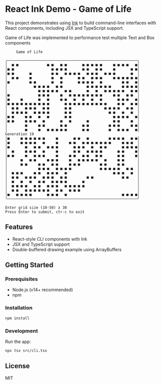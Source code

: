 # React Ink Demo - Game of Life

This project demonstrates using [Ink](https://github.com/vadimdemedes/ink) to build command-line interfaces with React components, including JSX and TypeScript support.

Game of Life was implemented to performance test multiple Text and Box components

```
     Game of Life

╭───────────────────────────────────────────────────────────╮
│  ■ ■             ■ ■   ■ ■       ■ ■ ■ ■ ■     ■ ■ ■ ■   ■│
│■ ■                 ■ ■ ■ ■       ■ ■   ■ ■     ■       ■ ■│
│■ ■       ■         ■ ■   ■ ■ ■ ■   ■ ■ ■   ■ ■ ■       ■  │
│  ■ ■     ■         ■   ■       ■ ■   ■ ■ ■     ■ ■ ■ ■ ■ ■│
│■         ■ ■       ■   ■       ■ ■ ■ ■   ■         ■ ■   ■│
│            ■ ■ ■ ■   ■ ■           ■ ■ ■ ■ ■ ■     ■ ■ ■ ■│
│              ■ ■ ■ ■ ■   ■ ■       ■   ■   ■ ■ ■ ■ ■   ■ ■│
│■             ■ ■ ■     ■   ■ ■ ■ ■ ■ ■ ■ ■     ■ ■   ■ ■  │
│■     ■       ■   ■     ■ ■   ■   ■   ■   ■       ■ ■ ■   ■│
│■ ■ ■ ■ ■ ■ ■ ■ ■ ■       ■ ■ ■ ■ ■ ■ ■ ■ ■ ■     ■ ■   ■ ■│
│  ■ ■   ■ ■ ■   ■ ■       ■ ■               ■ ■ ■ ■   ■ ■  │
│  ■ ■ ■ ■   ■ ■ ■ ■       ■ ■                 ■ ■   ■   ■  │
│■ ■     ■ ■   ■   ■       ■ ■                   ■ ■ ■ ■   ■│
│■ ■     ■ ■ ■   ■       ■   ■       ■           ■ ■     ■  │
│        ■     ■ ■       ■ ■       ■ ■         ■ ■ ■     ■ ■│
│        ■     ■   ■ ■ ■ ■ ■       ■ ■         ■   ■ ■ ■   ■│  Generation 19
│■     ■ ■ ■ ■ ■ ■     ■       ■ ■   ■         ■ ■ ■ ■   ■ ■│
│■     ■ ■ ■ ■   ■     ■     ■ ■   ■ ■ ■ ■ ■ ■ ■     ■ ■ ■  │
│■       ■   ■ ■   ■ ■ ■       ■ ■ ■   ■   ■ ■       ■ ■ ■ ■│
│  ■     ■ ■ ■   ■     ■       ■ ■   ■ ■ ■ ■       ■ ■     ■│
│■ ■     ■   ■ ■ ■     ■     ■ ■   ■ ■   ■ ■       ■ ■     ■│
│      ■   ■ ■     ■ ■ ■     ■   ■ ■ ■ ■ ■   ■     ■ ■      │
│      ■ ■     ■ ■   ■ ■     ■ ■ ■         ■ ■     ■ ■      │
│              ■ ■ ■   ■ ■ ■ ■             ■ ■ ■ ■ ■   ■ ■  │
│  ■ ■ ■     ■ ■   ■ ■ ■   ■                     ■ ■ ■   ■  │
│  ■ ■   ■ ■ ■   ■ ■ ■   ■ ■         ■ ■             ■ ■    │
│  ■   ■   ■   ■ ■   ■ ■ ■ ■       ■                        │
│  ■ ■ ■ ■   ■ ■   ■ ■ ■   ■ ■ ■ ■ ■                        │
│  ■ ■   ■ ■ ■ ■ ■ ■   ■ ■   ■ ■ ■                          │
│■   ■ ■ ■ ■       ■ ■ ■   ■                         ■ ■ ■ ■│
╰───────────────────────────────────────────────────────────╯

Enter grid size (10-50) ❯ 30
Press Enter to submit, ctr-c to exit

```

## Features

- React-style CLI components with Ink
- JSX and TypeScript support
- Double-buffered drawing example using ArrayBuffers

## Getting Started

### Prerequisites

- Node.js (v14+ recommended)
- npm

### Installation

```sh
npm install
```

### Development

Run the app:

```sh
npx tsx src/cli.tsx
```

## License

MIT

